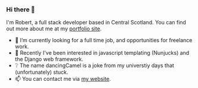 ### Hi there 👋

I'm Robert, a full stack developer based in Central Scotland. You can find out more about me at my [portfolio site](https://robbmdev.com/).

- 🔭 I’m currently looking for a full time job, and opportunities for freelance work.
- 🌱 Recently I've been interested in javascript templating (Nunjucks) and the Django web framework.
- ❔ The name dancingCamel is a joke from my universtiy days that (unfortunately) stuck. 
- 📫 You can contact me via [my website](https://robbmdev.com/).
